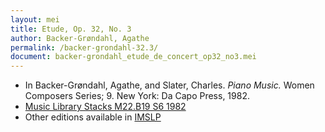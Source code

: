 ```yaml
---
layout: mei
title: Etude, Op. 32, No. 3
author: Backer-Grøndahl, Agathe
permalink: /backer-grondahl-32.3/
document: backer-grondahl_etude_de_concert_op32_no3.mei
---
```


- In Backer-Grøndahl, Agathe, and Slater, Charles. *Piano Music.* Women Composers Series; 9. New York: Da Capo Press, 1982.
- <a href="https://tufts-primo.hosted.exlibrisgroup.com/permalink/f/14dinuo/01TUN_ALMA2185674780003851" target="_blank">Music Library Stacks M22.B19 S6 1982</a>
- Other editions available in <a href="https://imslp.org/wiki/3_Etudes_de_concert,_Op.32_(Backer-Gr%C3%B8ndahl,_Agathe)" target="_blank">IMSLP</a>
